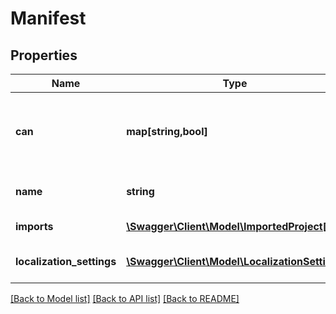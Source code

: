 # Manifest

## Properties
Name | Type | Description | Notes
------------ | ------------- | ------------- | -------------
**can** | **map[string,bool]** | Operations the current user is able to perform on this object | [optional] 
**name** | **string** | Manifest project name | [optional] 
**imports** | [**\Swagger\Client\Model\ImportedProject[]**](ImportedProject.md) | Imports for a project | [optional] 
**localization_settings** | [**\Swagger\Client\Model\LocalizationSettings**](LocalizationSettings.md) | Localization settings for a project | [optional] 

[[Back to Model list]](../README.md#documentation-for-models) [[Back to API list]](../README.md#documentation-for-api-endpoints) [[Back to README]](../README.md)


